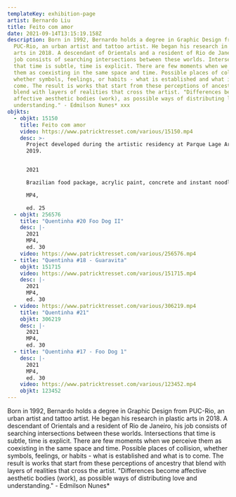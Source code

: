 ```yaml
---
templateKey: exhibition-page
artist: Bernardo Liu
title: Feito com amor
date: 2021-09-14T13:15:19.158Z
description: Born in 1992, Bernardo holds a degree in Graphic Design from
  PUC-Rio, an urban artist and tattoo artist. He began his research in plastic
  arts in 2018. A descendant of Orientals and a resident of Rio de Janeiro, his
  job consists of searching intersections between these worlds. Intersections
  that time is subtle, time is explicit. There are few moments when we perceive
  them as coexisting in the same space and time. Possible places of collision,
  whether symbols, feelings, or habits - what is established and what is to
  come. The result is works that start from these perceptions of ancestry that
  blend with layers of realities that cross the artist. "Differences become
  affective aesthetic bodies (work), as possible ways of distributing love and
  understanding." - Edmilson Nunes* xxx
objkts:
  - objkt: 15150
    title: Feito com amor
    video: https://www.patricktresset.com/various/15150.mp4
    desc: >-
      Project developed during the artistic residency at Parque Lage Art School,
      2019. 


      2021

      Brazilian food package, acrylic paint, concrete and instant noodles.

      MP4, 

      ed. 25
  - objkt: 256576
    title: "Quentinha #20 Foo Dog II"
    desc: |-
      2021
      MP4, 
      ed. 30
    video: https://www.patricktresset.com/various/256576.mp4
  - title: "Quentinha #18 - Guaravita"
    objkt: 151715
    video: https://www.patricktresset.com/various/151715.mp4
    desc: |-
      2021
      MP4, 
      ed. 30
  - video: https://www.patricktresset.com/various/306219.mp4
    title: "Quentinha #21"
    objkt: 306219
    desc: |-
      2021
      MP4, 
      ed. 30
  - title: "Quentinha #17 - Foo Dog 1"
    desc: |-
      2021
      MP4, 
      ed. 30
    video: https://www.patricktresset.com/various/123452.mp4
    objkt: 123452
---
```

Born in 1992, Bernardo holds a degree in Graphic Design from PUC-Rio, an urban artist and tattoo artist. He began his research in plastic arts in 2018. A descendant of Orientals and a resident of Rio de Janeiro, his job consists of searching intersections between these worlds. Intersections that time is subtle, time is explicit. There are few moments when we perceive them as coexisting in the same space and time. Possible places of collision, whether symbols, feelings, or habits - what is established and what is to come. The result is works that start from these perceptions of ancestry that blend with layers of realities that cross the artist. "Differences become affective aesthetic bodies (work), as possible ways of distributing love and understanding." - Edmilson Nunes*